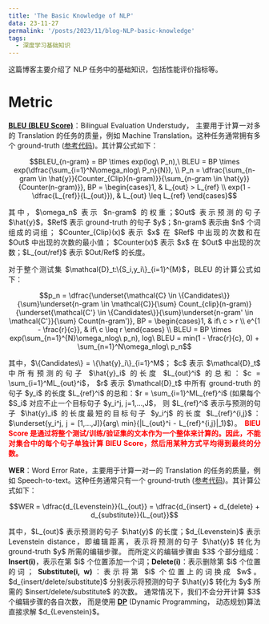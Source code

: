```yaml
---
title: 'The Basic Knowledge of NLP'
data: 23-11-27
permalink: '/posts/2023/11/blog-NLP-basic-knowledge'
tags:
  - 深度学习基础知识
---
```


<p style="text-align:justify; text-justify:inter-ideograph;">这篇博客主要介绍了 NLP 任务中的基础知识，包括性能评价指标等。</p>

<h1>Metric</h1>

<p style="text-align:justify; text-justify:inter-ideograph;"><b><a href="https://aclanthology.org/P02-1040.pdf" target="_blank">BLEU (BLEU Score)</a></b>：Bilingual Evaluation Understudy，
主要用于计算一对多的 Translation 的任务的质量，例如  Machine Translation。这种任务通常拥有多个 ground-truth (<a href="https://github.com/cai-jianfeng/glossification_editing_programs/blob/main/metrics/bleu_score.py" target="_blank">参考代码</a>)。其计算公式如下：</p>

$$BLEU_{n-gram} = BP \times exp(log\ P_n),\ BLEU = BP \times exp(\dfrac{\sum_{i=1}^N\omega_nlog\ P_n}{N}), \\ 
P_n = \dfrac{\sum_{n-gram \in \hat{y}}{Counter_{Clip}(n-gram)}}{\sum_{n-gram \in \hat{y}}{Counter(n-gram)}}, 
BP = \begin{cases}1, & L_{out} > L_{ref} \\ exp(1 - \dfrac{L_{ref}}{L_{out}}), & L_{out} \leq L_{ref} \end{cases}$$

<p style="text-align:justify; text-justify:inter-ideograph;">其中，$\omega_n$ 表示 $n-gram$ 的权重；$Out$ 表示预测的句子 $\hat{y}$，$Ref$ 表示 ground-truth 的句子 $y$；$n-gram$ 表示由 $n$ 个词组成的词组；
$Counter_{Clip}(x)$ 表示 $x$ 在 $Ref$ 中出现的次数和在 $Out$ 中出现的次数的最小值；
$Counter(x)$ 表示 $x$ 在 $Out$ 中出现的次数；$L_{out/ref}$ 表示 $Out/Ref$ 的长度。</p>

<p style="text-align:justify; text-justify:inter-ideograph;">对于整个测试集 $\mathcal{D}_t:\{S_i,y_i\}_{i=1}^{M}$，BLEU 的计算公式如下：</p>

$$p_n = \dfrac{\underset{\mathcal{C} \in \{Candidates\}}{\sum}\underset{n-gram \in \mathcal{C}}{\sum} Count_{clip}(n-gram)}{\underset{\mathcal{C'} \in \{Candidates\}}{\sum}\underset{n-gram' \in \mathcal{C'}}{\sum} Count(n-gram')}, BP = \begin{cases}1, & if\ c > r \\ e^{1 - \frac{r}{c}}, & if\ c \leq r \end{cases} \\ 
BLEU = BP \times exp(\sum_{n=1}^{N}\omega_nlog\ p_n), log\ BLEU = min(1 - \frac{r}{c}, 0) + \sum_{n=1}^N\omega_nlog\ p_n$$

<p style="text-align:justify; text-justify:inter-ideograph;">其中，$\{Candidates\} = \{\hat{y}_i\}_{i=1}^M$；
$c$ 表示 $\mathcal{D}_t$ 中所有预测的句子 $\hat{y}_i$ 的长度 $L_{out}^i$ 的总和：$c = \sum_{i=1}^ML_{out}^i$，
$r$ 表示 $\mathcal{D}_t$ 中所有 ground-truth 的句子 $y_i$ 的长度 $L_{ref}^i$ 的总和：$r = \sum_{i=1}^ML_{ref}^i$ 
(如果每个 $S_i$ 对应不止一个目标句子 $y_i^j, j=1,...,J$，
则 $L_{ref}^i$ 表示与预测的句子 $\hat{y}_i$ 的长度最短的目标句子 $y_i^j$ 的长度 $L_{ref}^{i,j}$：$\underset{y_i^j, j = [1,...,J]}{arg\ min}{|L_{out}^i - L_{ref}^{i,j}|_1}$)。
<b><span style="color: red">BlEU Score 是通过将整个测试/训练/验证集的文本作为一个整体来计算的。因此，不能对集合中的每个句子单独计算 BlEU Score，然后用某种方式平均得到最终的分数。</span></b></p>

<p style="text-align:justify; text-justify:inter-ideograph;"><b>WER</b>：Word Error Rate，主要用于计算一对一的 Translation 的任务的质量，例如 Speech-to-text。这种任务通常只有一个 ground-truth (<a href="https://github.com/cai-jianfeng/glossification_editing_programs/blob/main/metrics/word_error_rate.py" target="_blank">参考代码</a>)。其计算公式如下：</p>

$$WER = \dfrac{d_{Levenstein}}{L_{out}} = \dfrac{d_{insert} + d_{delete} + d_{substitute}}{L_{out}}$$

<p style="text-align:justify; text-justify:inter-ideograph;">其中，$L_{out}$ 表示预测的句子 $\hat{y}$ 的长度；$d_{Levenstein}$ 表示 Levenstein distance，即编辑距离，表示将预测的句子 $\hat{y}$ 转化为 ground-truth $y$ 所需的编辑步骤。
而所定义的编辑步骤由 $3$ 个部分组成：<b>Insert(i)</b>，表示在第 $i$ 个位置添加一个词；<b>Delete(i)</b>：表示删除第 $i$ 个位置的词；
<b>Substitute(i, w)</b>：表示将第 $i$ 个位置上的词换成 $w$。$d_{insert/delete/substitute}$ 分别表示将预测的句子 $\hat{y}$ 转化为 $y$ 所需的 $insert/delete/substitute$ 的次数。
通常情况下，我们不会分开计算 $3$ 个编辑步骤的各自次数，
而是使用 <b><a href="https://github.com/cai-jianfeng/glossification_editing_programs/blob/main/metrics/word_error_rate.py" target="_blank">DP</a></b> (Dynamic Programming，
动态规划)算法直接求解 $d_{Levenstein}$。</p>